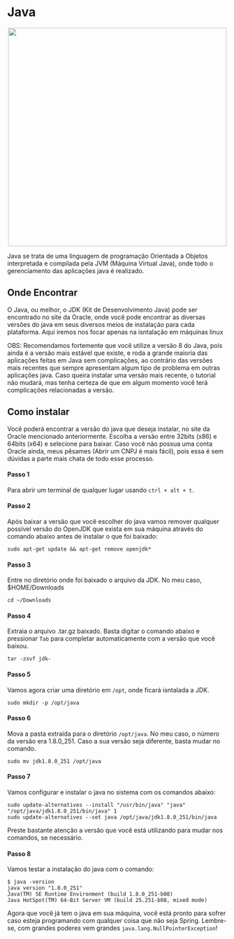 # Java

<div style="text-align:center"><img src="https://upload.wikimedia.org/wikipedia/pt/thumb/3/30/Java_programming_language_logo.svg/1200px-Java_programming_language_logo.svg.png" height="500" /></div>

Java se trata de uma linguagem de programação Orientada a Objetos interpretada e compilada pela JVM (Máquina Virtual Java), onde todo o gerenciamento das aplicações java é realizado.

## Onde Encontrar

<p>O Java, ou melhor, o JDK (Kit de Desenvolvimento Java) pode ser encontrado no site da <a src="https://code.visualstudio.com/">Oracle</a>, onde você pode encontrar as diversas versões do java em seus diversos meios de instalação para cada plataforma. Aqui iremos nos focar apenas na isntalação em máquinas linux</p>

OBS: Recomendamos fortemente que você utilize a versão 8 do Java, pois ainda é a versão mais estável que existe, e roda a grande maioria das aplicações feitas em Java sem complicações, ao contrário das versões mais recentes que sempre apresentam algum tipo de problema em outras aplicações java. Caso queira instalar uma versão mais recente, o tutorial não mudará, mas tenha certeza de que em algum momento você terá complicações relacionadas a versão.

## Como instalar

Você poderá encontrar a versão do java que deseja instalar, no site da Oracle mencionado anteriormente. Escolha a versão entre 32bits (x86) e 64bits (x64) e selecione para baixar. Caso você não possua uma conta Oracle ainda, meus pêsames (Abrir um CNPJ é mais fácil), pois essa é sem dúvidas a parte mais chata de todo esse processo.

#### Passo 1

Para abrir um terminal de qualquer lugar usando `ctrl + alt + t`.

#### Passo 2

Após baixar a versão que você escolher do java vamos remover qualquer possível versão do OpenJDK que exista em sua máquina através do comando abaixo antes de instalar o que foi baixado:

```
sudo apt-get update && apt-get remove openjdk*
```

#### Passo 3

Entre no diretório onde foi baixado o arquivo da JDK. No meu caso, \$HOME/Downloads

```
cd ~/Downloads
```

#### Passo 4

Extraia o arquivo .tar.gz baixado. Basta digitar o comando abaixo e pressionar `Tab` para completar automaticamente com a versão que você baixou.

```
tar -zxvf jdk-
```

#### Passo 5

Vamos agora criar uma diretório em `/opt`, onde ficará isntalada a JDK.

```
sudo mkdir -p /opt/java
```

#### Passo 6

Mova a pasta extraída para o diretório `/opt/java`. No meu caso, o número da versão era 1.8.0_251. Caso a sua versão seja diferente, basta mudar no comando.

```
sudo mv jdk1.8.0_251 /opt/java
```

#### Passo 7

Vamos configurar e instalar o java no sistema com os comandos abaixo:

```
sudo update-alternatives --install "/usr/bin/java" "java" "/opt/java/jdk1.8.0_251/bin/java" 1
sudo update-alternatives --set java /opt/java/jdk1.8.0_251/bin/java
```

Preste bastante atenção a versão que você está utilizando para mudar nos comandos, se necessário.

#### Passo 8

Vamos testar a instalação do java com o comando:

```
$ java -version
java version "1.8.0_251"
Java(TM) SE Runtime Environment (build 1.8.0_251-b08)
Java HotSpot(TM) 64-Bit Server VM (build 25.251-b08, mixed mode)

```

Agora que você já tem o java em sua máquina, você está pronto para sofrer caso esteja programando com qualquer coisa que não seja Spring. Lembre-se, com grandes poderes vem grandes `java.lang.NullPointerException`!
